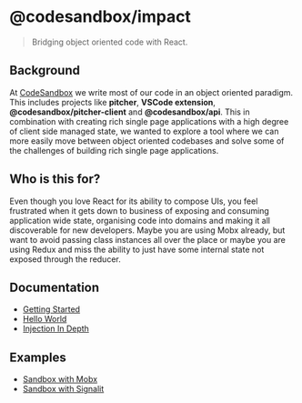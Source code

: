 # @codesandbox/impact

> Bridging object oriented code with React.

## Background

At [CodeSandbox](https://codesandbox.io) we write most of our code in an object oriented paradigm. This includes projects like **pitcher**, **VSCode extension**, **@codesandbox/pitcher-client** and **@codesandbox/api**. This in combination with creating rich single page applications with a high degree of client side managed state, we wanted to explore a tool where we can more easily move between object oriented codebases and solve some of the challenges of building rich single page applications.

## Who is this for?

Even though you love React for its ability to compose UIs, you feel frustrated when it gets down to business of exposing and consuming application wide state, organising code into domains and making it all discoverable for new developers. Maybe you are using Mobx already, but want to avoid passing class instances all over the place or maybe you are using Redux and miss the ability to just have some internal state not exposed through the reducer.

## Documentation

- [Getting Started](./docs/01_Getting_Started.md)
- [Hello World](./docs/02_Hello_World.md)
- [Injection In Depth](./docs/03_Injection_In_Depth.md)

## Examples

- [Sandbox with Mobx]()
- [Sandbox with Signalit]()
